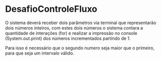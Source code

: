 # DesafioControleFluxo

O sistema deverá receber dois parâmetros via terminal que representarão dois números inteiros, com estes dois números o sistema contara a quantidade de interações (for) e realizar a impressão no console (System.out.print) dos números incrementados partindo de 1.

Para isso é necessário que o segundo numero seja maior que o primeiro, para que seja um intervalo válido.
